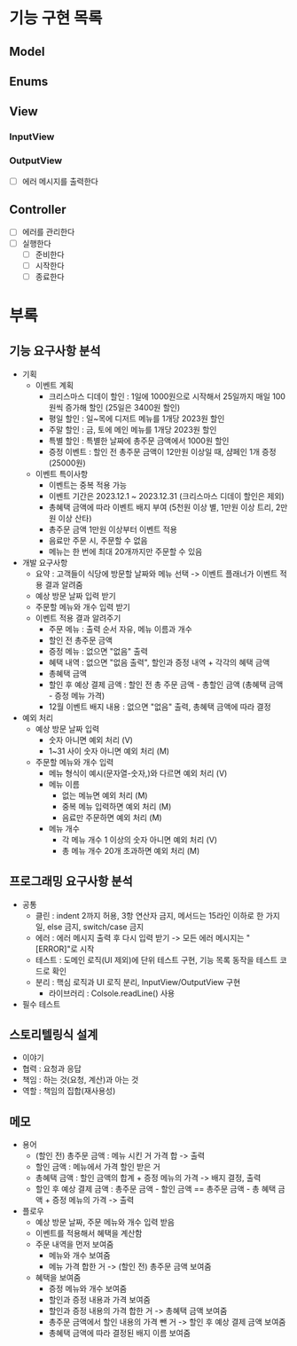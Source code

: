 # 기능 구현 목록

## Model

## Enums

## View

### InputView

### OutputView

- [ ] 에러 메시지를 출력한다

## Controller

- [ ] 에러를 관리한다
- [ ] 실행한다
    - [ ] 준비한다
    - [ ] 시작한다
    - [ ] 종료한다

# 부록

## 기능 요구사항 분석

- 기획
    - 이벤트 계획
        - 크리스마스 디데이 할인 : 1일에 1000원으로 시작해서 25일까지 매일 100원씩 증가해 할인 (25일은 3400원 할인)
        - 평일 할인 : 일~목에 디저트 메뉴를 1개당 2023원 할인
        - 주말 할인 : 금, 토에 메인 메뉴를 1개당 2023원 할인
        - 특별 할인 : 특별한 날짜에 총주문 금액에서 1000원 할인
        - 증정 이벤트 : 할인 전 총주문 금액이 12만원 이상일 때, 샴페인 1개 증정 (25000원)
    - 이벤트 특이사항
        - 이벤트는 중복 적용 가능
        - 이벤트 기간은 2023.12.1 ~ 2023.12.31 (크리스마스 디데이 할인은 제외)
        - 총혜택 금액에 따라 이벤트 배지 부여 (5천원 이상 별, 1만원 이상 트리, 2만원 이상 산타)
        - 총주문 금액 1만원 이상부터 이벤트 적용
        - 음료만 주문 시, 주문할 수 없음
        - 메뉴는 한 번에 최대 20개까지만 주문할 수 있음
- 개발 요구사항
    - 요약 : 고객들이 식당에 방문할 날짜와 메뉴 선택 -> 이벤트 플래너가 이벤트 적용 결과 알려줌
    - 예상 방문 날짜 입력 받기
    - 주문할 메뉴와 개수 입력 받기
    - 이벤트 적용 결과 알려주기
        - 주문 메뉴 : 출력 순서 자유, 메뉴 이름과 개수
        - 할인 전 총주문 금액
        - 증정 메뉴 : 없으면 "없음" 출력
        - 혜택 내역 : 없으면 "없음 출력", 할인과 증정 내역 + 각각의 혜택 금액
        - 총혜택 금액
        - 할인 후 예상 결제 금액 : 할인 전 총 주문 금액 - 총할인 금액 (총혜택 금액 - 증정 메뉴 가격)
        - 12월 이벤트 배지 내용 : 없으면 "없음" 출력, 총혜택 금액에 따라 결정
- 예외 처리
    - 예상 방문 날짜 입력
        - 숫자 아니면 예외 처리 (V)
        - 1~31 사이 숫자 아니면 예외 처리 (M)
    - 주문할 메뉴와 개수 입력
        - 메뉴 형식이 예시(문자열-숫자,)와 다르면 예외 처리 (V)
        - 메뉴 이름
            - 없는 메뉴면 예외 처리 (M)
            - 중복 메뉴 입력하면 예외 처리 (M)
            - 음료만 주문하면 예외 처리 (M)
        - 메뉴 개수
            - 각 메뉴 개수 1 이상의 숫자 아니면 예외 처리 (V)
            - 총 메뉴 개수 20개 초과하면 예외 처리 (M)

## 프로그래밍 요구사항 분석

- 공통
    - 클린 : indent 2까지 허용, 3항 연산자 금지, 메서드는 15라인 이하로 한 가지 일, else 금지, switch/case 금지
    - 에러 : 에러 메시지 출력 후 다시 입력 받기 -> 모든 에러 메시지는 "[ERROR]"로 시작
    - 테스트 : 도메인 로직(UI 제외)에 단위 테스트 구현, 기능 목록 동작을 테스트 코드로 확인
    - 분리 : 핵심 로직과 UI 로직 분리, InputView/OutputView 구현
        - 라이브러리 : Colsole.readLine() 사용
- 필수 테스트

## 스토리텔링식 설계

- 이야기
- 협력 : 요청과 응답
- 책임 : 하는 것(요청, 계산)과 아는 것
- 역할 : 책임의 집합(재사용성)

## 메모

- 용어
    - (할인 전) 총주문 금액 : 메뉴 시킨 거 가격 합 -> 출력
    - 할인 금액 : 메뉴에서 가격 할인 받은 거
    - 총혜택 금액 : 할인 금액의 합계 + 증정 메뉴의 가격 -> 배지 결정, 출력
    - 할인 후 예상 결제 금액 : 총주문 금액 - 할인 금액 == 총주문 금액 - 총 혜택 금액 + 증정 메뉴의 가격 -> 출력
- 플로우
    - 예상 방문 날짜, 주문 메뉴와 개수 입력 받음
    - 이벤트를 적용해서 혜택을 계산함
    - 주문 내역을 먼저 보여줌
        - 메뉴와 개수 보여줌
        - 메뉴 가격 합한 거 -> (할인 전) 총주문 금액 보여줌
    - 혜택을 보여줌
        - 증정 메뉴와 개수 보여줌
        - 할인과 증정 내용과 가격 보여줌
        - 할인과 증정 내용의 가격 합한 거 -> 총혜택 금액 보여줌
        - 총주문 금액에서 할인 내용의 가격 뺀 거 -> 할인 후 예상 결제 금액 보여줌
        - 총혜택 금액에 따라 결정된 배지 이름 보여줌